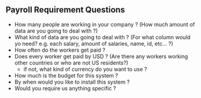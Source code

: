## Payroll Requirement Questions

* How many people are working in your company ? (How much amount of data are you going to deal with ?)
* What kind of data are you going to deal with ? (For what column would yo need? e.g. each salary, amount of salaries, name, id, etc... ?)
* How often do the workers get paid ?
* Does every worker get paid by USD ? (Are there any workers working other countries or who are not US residents?)
  * if not, what kind of currency do you want to use ?  
* How much is the budget for this system ?
* By when would you like to install this system ?
* Would you require us anything specific ?   
